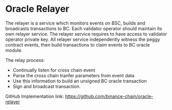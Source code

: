 # Oracle Relayer


The relayer is a service which monitors events on BSC, builds and broadcasts transactions to BC. Each validator operator should maintain its own relayer service. The relayer service requires to have access to validator operator private key. All relayer service independently witness the peggy contract events, then build transactions to claim events to BC oracle module.

The relay process:

* Continually listen for cross chain event
* Parse the cross chain tranfer parameters from event data
* Use this information to build an unsigned BC oracle transaction
* Sign and broadcast transaction.


GitHub Implementation link: <https://github.com/binance-chain/oracle-relayer>
